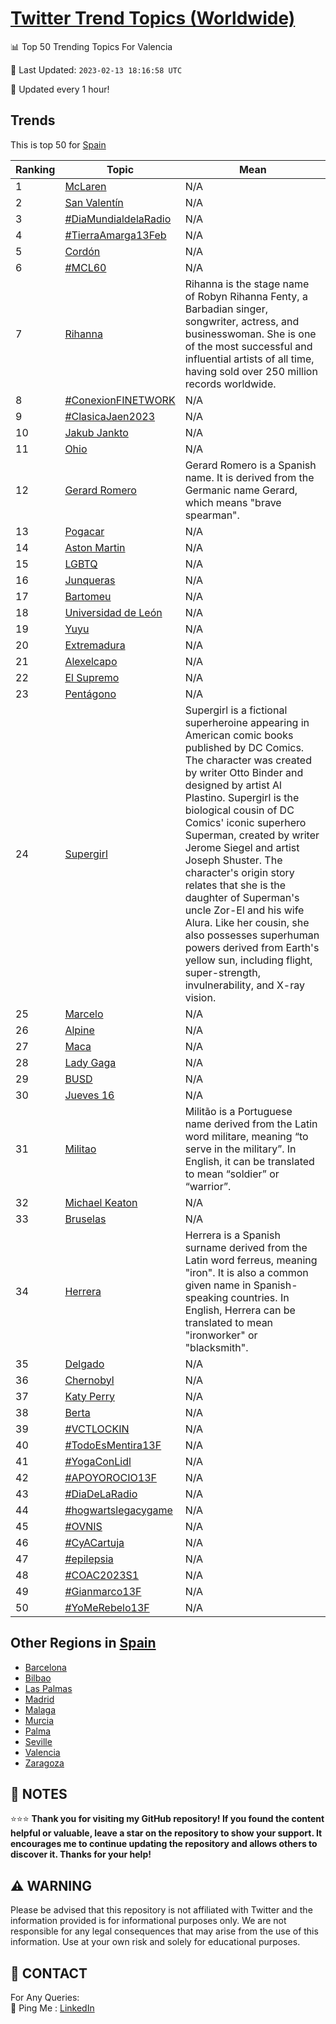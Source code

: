 [Twitter Trend Topics (Worldwide)](https://github.com/ErcinDedeoglu/Twitter-Trend-Topics)
==========


📊 Top 50 Trending Topics For Valencia

📆 Last Updated: `2023-02-13 18:16:58 UTC`

🔧 Updated every 1 hour!


## Trends

This is top 50 for [Spain](</Spain>)

| Ranking | Topic | Mean |
| ------- | ------------ | ------------ |
| 1 | [McLaren](http://twitter.com/search?q=McLaren) | N/A |
| 2 | [San Valentín](http://twitter.com/search?q=San+Valent%c3%adn) | N/A |
| 3 | [#DiaMundialdelaRadio](http://twitter.com/search?q=%23DiaMundialdelaRadio) | N/A |
| 4 | [#TierraAmarga13Feb](http://twitter.com/search?q=%23TierraAmarga13Feb) | N/A |
| 5 | [Cordón](http://twitter.com/search?q=Cord%c3%b3n) | N/A |
| 6 | [#MCL60](http://twitter.com/search?q=%23MCL60) | N/A |
| 7 | [Rihanna](http://twitter.com/search?q=Rihanna) | Rihanna is the stage name of Robyn Rihanna Fenty, a Barbadian singer, songwriter, actress, and businesswoman. She is one of the most successful and influential artists of all time, having sold over 250 million records worldwide. |
| 8 | [#ConexionFINETWORK](http://twitter.com/search?q=%23ConexionFINETWORK) | N/A |
| 9 | [#ClasicaJaen2023](http://twitter.com/search?q=%23ClasicaJaen2023) | N/A |
| 10 | [Jakub Jankto](http://twitter.com/search?q=Jakub+Jankto) | N/A |
| 11 | [Ohio](http://twitter.com/search?q=Ohio) | N/A |
| 12 | [Gerard Romero](http://twitter.com/search?q=Gerard+Romero) | Gerard Romero is a Spanish name. It is derived from the Germanic name Gerard, which means "brave spearman". |
| 13 | [Pogacar](http://twitter.com/search?q=Pogacar) | N/A |
| 14 | [Aston Martin](http://twitter.com/search?q=Aston+Martin) | N/A |
| 15 | [LGBTQ](http://twitter.com/search?q=LGBTQ) | N/A |
| 16 | [Junqueras](http://twitter.com/search?q=Junqueras) | N/A |
| 17 | [Bartomeu](http://twitter.com/search?q=Bartomeu) | N/A |
| 18 | [Universidad de León](http://twitter.com/search?q=Universidad+de+Le%c3%b3n) | N/A |
| 19 | [Yuyu](http://twitter.com/search?q=Yuyu) | N/A |
| 20 | [Extremadura](http://twitter.com/search?q=Extremadura) | N/A |
| 21 | [Alexelcapo](http://twitter.com/search?q=Alexelcapo) | N/A |
| 22 | [El Supremo](http://twitter.com/search?q=El+Supremo) | N/A |
| 23 | [Pentágono](http://twitter.com/search?q=Pent%c3%a1gono) | N/A |
| 24 | [Supergirl](http://twitter.com/search?q=Supergirl) | Supergirl is a fictional superheroine appearing in American comic books published by DC Comics. The character was created by writer Otto Binder and designed by artist Al Plastino. Supergirl is the biological cousin of DC Comics' iconic superhero Superman, created by writer Jerome Siegel and artist Joseph Shuster. The character's origin story relates that she is the daughter of Superman's uncle Zor-El and his wife Alura. Like her cousin, she also possesses superhuman powers derived from Earth's yellow sun, including flight, super-strength, invulnerability, and X-ray vision. |
| 25 | [Marcelo](http://twitter.com/search?q=Marcelo) | N/A |
| 26 | [Alpine](http://twitter.com/search?q=Alpine) | N/A |
| 27 | [Maca](http://twitter.com/search?q=Maca) | N/A |
| 28 | [Lady Gaga](http://twitter.com/search?q=Lady+Gaga) | N/A |
| 29 | [BUSD](http://twitter.com/search?q=BUSD) | N/A |
| 30 | [Jueves 16](http://twitter.com/search?q=Jueves+16) | N/A |
| 31 | [Militao](http://twitter.com/search?q=Militao) | Militão is a Portuguese name derived from the Latin word militare, meaning “to serve in the military”. In English, it can be translated to mean “soldier” or “warrior”. |
| 32 | [Michael Keaton](http://twitter.com/search?q=Michael+Keaton) | N/A |
| 33 | [Bruselas](http://twitter.com/search?q=Bruselas) | N/A |
| 34 | [Herrera](http://twitter.com/search?q=Herrera) | Herrera is a Spanish surname derived from the Latin word ferreus, meaning "iron". It is also a common given name in Spanish-speaking countries. In English, Herrera can be translated to mean "ironworker" or "blacksmith". |
| 35 | [Delgado](http://twitter.com/search?q=Delgado) | N/A |
| 36 | [Chernobyl](http://twitter.com/search?q=Chernobyl) | N/A |
| 37 | [Katy Perry](http://twitter.com/search?q=Katy+Perry) | N/A |
| 38 | [Berta](http://twitter.com/search?q=Berta) | N/A |
| 39 | [#VCTLOCKIN](http://twitter.com/search?q=%23VCTLOCKIN) | N/A |
| 40 | [#TodoEsMentira13F](http://twitter.com/search?q=%23TodoEsMentira13F) | N/A |
| 41 | [#YogaConLidl](http://twitter.com/search?q=%23YogaConLidl) | N/A |
| 42 | [#APOYOROCIO13F](http://twitter.com/search?q=%23APOYOROCIO13F) | N/A |
| 43 | [#DiaDeLaRadio](http://twitter.com/search?q=%23DiaDeLaRadio) | N/A |
| 44 | [#hogwartslegacygame](http://twitter.com/search?q=%23hogwartslegacygame) | N/A |
| 45 | [#OVNIS](http://twitter.com/search?q=%23OVNIS) | N/A |
| 46 | [#CyACartuja](http://twitter.com/search?q=%23CyACartuja) | N/A |
| 47 | [#epilepsia](http://twitter.com/search?q=%23epilepsia) | N/A |
| 48 | [#COAC2023S1](http://twitter.com/search?q=%23COAC2023S1) | N/A |
| 49 | [#Gianmarco13F](http://twitter.com/search?q=%23Gianmarco13F) | N/A |
| 50 | [#YoMeRebelo13F](http://twitter.com/search?q=%23YoMeRebelo13F) | N/A |



## Other Regions in [Spain](</Spain>)

* [Barcelona](</Spain/Barcelona.md>)
* [Bilbao](</Spain/Bilbao.md>)
* [Las Palmas](</Spain/Las Palmas.md>)
* [Madrid](</Spain/Madrid.md>)
* [Malaga](</Spain/Malaga.md>)
* [Murcia](</Spain/Murcia.md>)
* [Palma](</Spain/Palma.md>)
* [Seville](</Spain/Seville.md>)
* [Valencia](</Spain/Valencia.md>)
* [Zaragoza](</Spain/Zaragoza.md>)



## 📝 NOTES

⭐⭐⭐ **Thank you for visiting my GitHub repository! If you found the content helpful or valuable, leave a star on the repository to show your support. It encourages me to continue updating the repository and allows others to discover it. Thanks for your help!**


## ⚠️ WARNING

Please be advised that this repository is not affiliated with Twitter and the information provided is for informational purposes only. We are not responsible for any legal consequences that may arise from the use of this information. Use at your own risk and solely for educational purposes.


## 📨 CONTACT

 For Any Queries:  
            🏓 Ping Me : [LinkedIn](https://www.linkedin.com/in/ercindedeoglu/)
